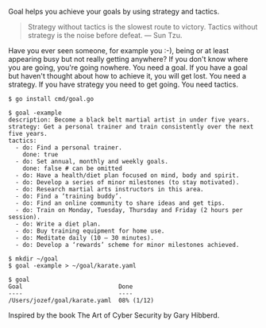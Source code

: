 Goal helps you achieve your goals by using strategy and tactics.

> Strategy without tactics is the slowest route to victory. Tactics without strategy is the noise before defeat. — Sun Tzu.

Have you ever seen someone, for example you :-), being or at least appearing busy but not really getting anywhere? If you don't know where you are going, you're going nowhere. You need a goal. If you have a goal but haven't thought about how to achieve it, you will get lost. You need a strategy. If you have strategy you need to get going. You need tactics.

```
$ go install cmd/goal.go

$ goal -example
description: Become a black belt martial artist in under five years.
strategy: Get a personal trainer and train consistently over the next five years.
tactics:
  - do: Find a personal trainer.
    done: true
  - do: Set annual, monthly and weekly goals.
    done: false # can be omitted
  - do: Have a health/diet plan focused on mind, body and spirit.
  - do: Develop a series of minor milestones (to stay motivated).
  - do: Research martial arts instructors in this area.
  - do: Find a ‘training buddy’.
  - do: Find an online community to share ideas and get tips.
  - do: Train on Monday, Tuesday, Thursday and Friday (2 hours per session).
  - do: Write a diet plan.
  - do: Buy training equipment for home use.
  - do: Meditate daily (10 – 30 minutes).
  - do: Develop a ‘rewards’ scheme for minor milestones achieved.

$ mkdir ~/goal
$ goal -example > ~/goal/karate.yaml

$ goal
Goal                           Done
----                           ----
/Users/jozef/goal/karate.yaml  08% (1/12)
```

Inspired by the book The Art of Cyber Security by Gary Hibberd.